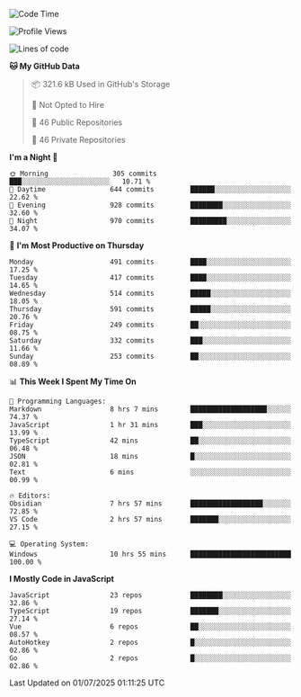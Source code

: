 <!--START_SECTION:waka-->
![Code Time](http://img.shields.io/badge/Code%20Time-966%20hrs%2054%20mins-blue)

![Profile Views](http://img.shields.io/badge/Profile%20Views-1-blue)

![Lines of code](https://img.shields.io/badge/From%20Hello%20World%20I%27ve%20Written-1.7%20million%20lines%20of%20code-blue)

**🐱 My GitHub Data** 

> 📦 321.6 kB Used in GitHub's Storage 
 > 
> 🚫 Not Opted to Hire
 > 
> 📜 46 Public Repositories 
 > 
> 🔑 46 Private Repositories 
 > 
**I'm a Night 🦉** 

```text
🌞 Morning                305 commits         ███░░░░░░░░░░░░░░░░░░░░░░   10.71 % 
🌆 Daytime                644 commits         ██████░░░░░░░░░░░░░░░░░░░   22.62 % 
🌃 Evening                928 commits         ████████░░░░░░░░░░░░░░░░░   32.60 % 
🌙 Night                  970 commits         █████████░░░░░░░░░░░░░░░░   34.07 % 
```
📅 **I'm Most Productive on Thursday** 

```text
Monday                   491 commits         ████░░░░░░░░░░░░░░░░░░░░░   17.25 % 
Tuesday                  417 commits         ████░░░░░░░░░░░░░░░░░░░░░   14.65 % 
Wednesday                514 commits         █████░░░░░░░░░░░░░░░░░░░░   18.05 % 
Thursday                 591 commits         █████░░░░░░░░░░░░░░░░░░░░   20.76 % 
Friday                   249 commits         ██░░░░░░░░░░░░░░░░░░░░░░░   08.75 % 
Saturday                 332 commits         ███░░░░░░░░░░░░░░░░░░░░░░   11.66 % 
Sunday                   253 commits         ██░░░░░░░░░░░░░░░░░░░░░░░   08.89 % 
```


📊 **This Week I Spent My Time On** 

```text
💬 Programming Languages: 
Markdown                 8 hrs 7 mins        ███████████████████░░░░░░   74.37 % 
JavaScript               1 hr 31 mins        ███░░░░░░░░░░░░░░░░░░░░░░   13.99 % 
TypeScript               42 mins             ██░░░░░░░░░░░░░░░░░░░░░░░   06.48 % 
JSON                     18 mins             █░░░░░░░░░░░░░░░░░░░░░░░░   02.81 % 
Text                     6 mins              ░░░░░░░░░░░░░░░░░░░░░░░░░   00.99 % 

🔥 Editors: 
Obsidian                 7 hrs 57 mins       ██████████████████░░░░░░░   72.85 % 
VS Code                  2 hrs 57 mins       ███████░░░░░░░░░░░░░░░░░░   27.15 % 

💻 Operating System: 
Windows                  10 hrs 55 mins      █████████████████████████   100.00 % 
```

**I Mostly Code in JavaScript** 

```text
JavaScript               23 repos            ████████░░░░░░░░░░░░░░░░░   32.86 % 
TypeScript               19 repos            ███████░░░░░░░░░░░░░░░░░░   27.14 % 
Vue                      6 repos             ██░░░░░░░░░░░░░░░░░░░░░░░   08.57 % 
AutoHotkey               2 repos             █░░░░░░░░░░░░░░░░░░░░░░░░   02.86 % 
Go                       2 repos             █░░░░░░░░░░░░░░░░░░░░░░░░   02.86 % 
```




 Last Updated on 01/07/2025 01:11:25 UTC
<!--END_SECTION:waka-->
